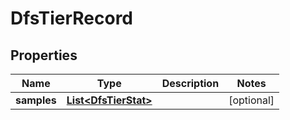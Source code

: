 # DfsTierRecord

## Properties
Name | Type | Description | Notes
------------ | ------------- | ------------- | -------------
**samples** | [**List&lt;DfsTierStat&gt;**](DfsTierStat.md) |  |  [optional]
